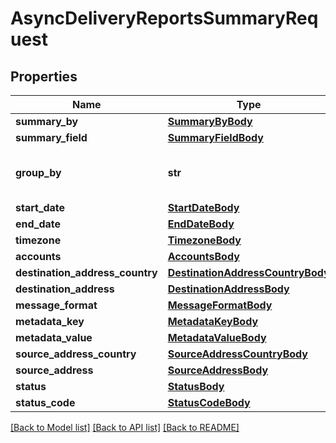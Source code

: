 # AsyncDeliveryReportsSummaryRequest

## Properties
Name | Type | Description | Notes
------------ | ------------- | ------------- | -------------
**summary_by** | [**SummaryByBody**](SummaryByBody.md) |  | [optional] 
**summary_field** | [**SummaryFieldBody**](SummaryFieldBody.md) |  | [optional] 
**group_by** | **str** | Field to group results set by | [optional] 
**start_date** | [**StartDateBody**](StartDateBody.md) |  | [optional] 
**end_date** | [**EndDateBody**](EndDateBody.md) |  | [optional] 
**timezone** | [**TimezoneBody**](TimezoneBody.md) |  | [optional] 
**accounts** | [**AccountsBody**](AccountsBody.md) |  | [optional] 
**destination_address_country** | [**DestinationAddressCountryBody**](DestinationAddressCountryBody.md) |  | [optional] 
**destination_address** | [**DestinationAddressBody**](DestinationAddressBody.md) |  | [optional] 
**message_format** | [**MessageFormatBody**](MessageFormatBody.md) |  | [optional] 
**metadata_key** | [**MetadataKeyBody**](MetadataKeyBody.md) |  | [optional] 
**metadata_value** | [**MetadataValueBody**](MetadataValueBody.md) |  | [optional] 
**source_address_country** | [**SourceAddressCountryBody**](SourceAddressCountryBody.md) |  | [optional] 
**source_address** | [**SourceAddressBody**](SourceAddressBody.md) |  | [optional] 
**status** | [**StatusBody**](StatusBody.md) |  | [optional] 
**status_code** | [**StatusCodeBody**](StatusCodeBody.md) |  | [optional] 

[[Back to Model list]](../README.md#documentation-for-models) [[Back to API list]](../README.md#documentation-for-api-endpoints) [[Back to README]](../README.md)


